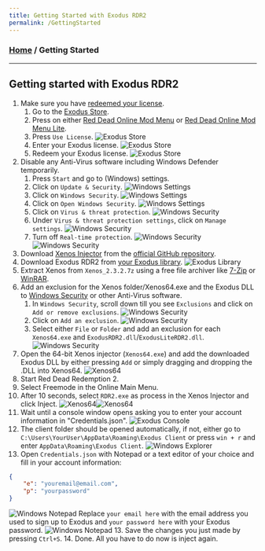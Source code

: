 ```yaml
---
title: Getting Started with Exodus RDR2
permalink: /GettingStarted
---
```

### [Home](../index.md) / Getting Started
---
## Getting started with Exodus RDR2
1. Make sure you have [redeemed your license](FAQ.md#how-and-where-do-i-redeem-my-license).
    1. Go to the [Exodus Store](https://exodusmenu.com/store).
    2. Press on either [Red Dead Online Mod Menu](https://exodusmenu.com/store/red-dead-online/rdr-online-mod-menu/view) or [Red Dead Online Mod Menu Lite](https://exodusmenu.com/store/red-dead-online/rdr-online-mod-menu-lite/view).
    3. Press `Use License`.
    ![Exodus Store](../assets/img/Exodus_Store.png)
    4. Enter your Exodus license.
    ![Exodus Store](../assets/img/Exodus_Store_2.png)
    5. Redeem your Exodus license.
    ![Exodus Store](../assets/img/Exodus_Store_3.png)
2. Disable any Anti-Virus software including Windows Defender temporarily.
    1. Press `Start` and go to (Windows) settings.
    2. Click on `Update & Security`.
    ![Windows Settings](../assets/img/Windows_Settings.png)
    3. Click on `Windows Security`.
    ![Windows Settings](../assets/img/Windows_Settings_2.png)
    4. Click on `Open Windows Security`.
    ![Windows Settings](../assets/img/Windows_Settings_3.png)
    5. Click on `Virus & threat protection`.
    ![Windows Security](../assets/img/Windows_Security.png)
    6. Under `Virus & threat protection settings`, click on `Manage settings`.
    ![Windows Security](../assets/img/Windows_Security_2.png)
    7. Turn off `Real-time protection`.
    ![Windows Security](../assets/img/Windows_Security_3.png)![Windows Security](../assets/img/Windows_Security_4.png)
3. Download [Xenos Injector](https://github.com/DarthTon/Xenos/releases/download/2.3.2/Xenos_2.3.2.7z) from the [official GitHub repository](https://github.com/DarthTon/Xenos/releases/download/2.3.2/Xenos_2.3.2.7z).
4. Download Exodus RDR2 from [your Exodus library](https://exodusmenu.com/account/library).
![Exodus Library](../assets/img/Exodus_Library.png)
5. Extract Xenos from `Xenos_2.3.2.7z` using a free file archiver like [7-Zip](https://www.7-zip.org/download.html) or [WinRAR](https://www.rarlab.com/download.htm).
6. Add an exclusion for the Xenos folder/Xenos64.exe and the Exodus DLL to [Windows Security](https://support.microsoft.com/en-us/windows/add-an-exclusion-to-windows-security-811816c0-4dfd-af4a-47e4-c301afe13b26) or other Anti-Virus software.
    1. In `Windows Security`, scroll down till you see `Exclusions` and click on `Add or remove exclusions`.
    ![Windows Security](../assets/img/Windows_Security_5.png)
    2. Click on `Add an exclusion`.
    ![Windows Security](../assets/img/Windows_Security_6.png)
    3. Select either `File` or `Folder` and add an exclusion for each `Xenos64.exe` and `ExodusRDR2.dll`/`ExodusLiteRDR2.dll`.
    ![Windows Security](../assets/img/Windows_Security_7.png)
7. Open the 64-bit Xenos injector (`Xenos64.exe`) and add the downloaded Exodus DLL by either pressing `Add` or simply dragging and dropping the .DLL into Xenos64.
![Xenos64](../assets/img/Xenos64_1.png)
7. Start Red Dead Redemption 2.
8. Select Freemode in the Online Main Menu.
9. After 10 seconds, select `RDR2.exe` as process in the Xenos Injector and click Inject.
![Xenos64](../assets/img/Xenos64_2.png)![Xenos64](../assets/img/Xenos64_3.png)
10. Wait until a console window opens asking you to enter your account information in "Credentials.json".
![Exodus Console](../assets/img/RDR2.png)
11. The client folder should be opened automatically, if not, either go to `C:\Users\YourUser\AppData\Roaming\Exodus Client` or press `win + r` and enter `AppData\Roaming\Exodus Client`.
![Windows Explorer](../assets/img/explorer.png)
12. Open `Credentials.json` with Notepad or a text editor of your choice and fill in your account information:
```json
{
    "e": "youremail@email.com",
    "p": "yourpassword"
}
```
![Windows Notepad](../assets/img/notepad_1.png)
Replace `your email here` with the email address you used to sign up to Exodus and `your password here` with your Exodus password.
![Windows Notepad](../assets/img/notepad_2.png)
13. Save the changes you just made by pressing `Ctrl+S`.
14. Done. All you have to do now is inject again.
